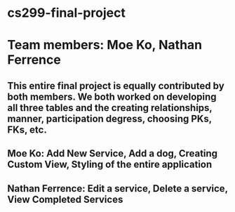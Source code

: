 # cs299-final-project

# Team members: Moe Ko, Nathan Ferrence

## This entire final project is equally contributed by both members. We both worked on developing all three tables and the creating relationships, manner, participation degress, choosing PKs, FKs, etc.

## Moe Ko: Add New Service, Add a dog, Creating Custom View, Styling of the entire application
## Nathan Ferrence: Edit a service, Delete a service, View Completed Services
